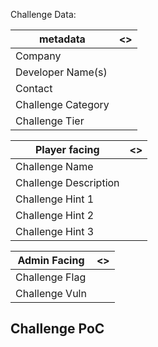 Challenge Data:

|metadata | <> |
|--- | --- |
|Company |  |
|Developer Name(s) | |
|Contact | |
| Challenge Category | |
| Challenge Tier | |

| Player facing | <> |
|--- | --- |
|Challenge Name | |
|Challenge Description | | 
|Challenge Hint 1 | | 
|Challenge Hint 2 | |
|Challenge Hint 3 | |

| Admin Facing | <> |
|--- | --- |
|Challenge Flag| |
|Challenge Vuln| |
Challenge PoC
---
